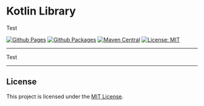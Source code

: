 # Kotlin Library

Test

[![Github Pages](https://img.shields.io/github/v/tag/test/kotlin-library.svg?label=Github+Pages&style=for-the-badge&sort=semver)](https://test.github.io/kotlin-library) [![Github Packages](https://img.shields.io/github/v/tag/test/kotlin-library.svg?label=Github+Packages&style=for-the-badge&sort=semver)](https://github.com/test/kotlin-library/packages) [![Maven Central](https://img.shields.io/maven-central/v/io.github.test/kotlin-library.svg?label=Maven+Central&style=for-the-badge)](https://central.sonatype.com/artifact/io.github.test/kotlin-library) [![License: MIT](https://img.shields.io/static/v1?label=License&style=for-the-badge&message=MIT&color=yellow)](https://spdx.org/licenses/MIT)

---

Test

---

## License

This project is licensed under the [MIT License](https://spdx.org/licenses/MIT).
